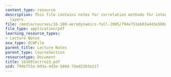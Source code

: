 ```yaml
---
content_type: resource
description: This file contains notes for correlation methods for integral boundary
  layers.
file: /media/courses/16-100-aerodynamics-fall-2005/794e751eb03a4d3e580d73ed2203e217_16100lectre23.pdf
file_type: application/pdf
learning_resource_types:
- Lecture Notes
ocw_type: OCWFile
parent_title: Lecture Notes
parent_type: CourseSection
resourcetype: Document
title: 16100lectre23.pdf
uid: 794e751e-b03a-4d3e-580d-73ed2203e217
---
```

